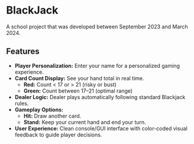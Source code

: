 # BlackJack
A school project that was developed between September 2023 and March 2024.

## Features

- **Player Personalization:** Enter your name for a personalized gaming experience.
- **Card Count Display:** See your hand total in real time.
  - **Red:** Count < 17 or > 21 (risky or bust)
  - **Green:** Count between 17–21 (optimal range)
- **Dealer Logic:** Dealer plays automatically following standard Blackjack rules.
- **Gameplay Options:**
  - **Hit:** Draw another card.
  - **Stand:** Keep your current hand and end your turn.
- **User Experience:** Clean console/GUI interface with color-coded visual feedback to guide player decisions.
